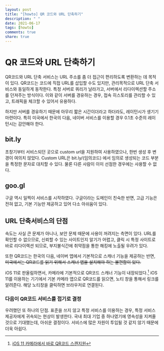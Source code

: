 ```yaml
---
layout: post
title: "[howto] QR 코드와 URL 단축하기"
description: " "
date: 2021-06-17
tags: [howto]
comments: true
share: true
---
```


# QR 코드와 URL 단축하기

QR코드와 URL 단축 서비스는 URL 주소를 좀 더 접근이 편리하도록 변환하는 데 목적이 있다.
QR코드는 코드에 직접 URL를 삽입할 수도 있지만, 관리목적으로 URL 단축 서비스와 동일하게 동작한다.
특정 서버로 쿼리가 날라가고, 서버에서 리다이렉션할 주소를 던져주는 방식이다.
이와 같이 서버를 경유하는 경우, 접속 히스토리를 관리할 수 있고, 트래픽을 체크할 수 있어서 유용하다.

하지만 서버를 경유하기 때문에 아무리 짧은 시간이더라고 하더라도, 레이턴시가 생기기 마련이다.
특히 미국에서 한국의 다음, 네이버 서비스를 이용할 경우 0.1초 수준의 레이턴시는 감안해야 한다.

## bit.ly

초창기부터 서비스되던 곳으로 custom url을 지원하여 사용하였으나, 한번 생성 후 변경이 여의치 않았다.
Custom URL은 bit.ly/(임의코드) 에서 임의로 생성되는 코드 부분을 특정한 문자로 대치할 수 있다.
물론 다른 사람이 이미 선점한 경우에는 사용할 수 없다.

## goo.gl

구글 역시 일찍이 서비스를 시작하였다. 구글이라는 도메인이 친숙한 반면, 고급 기능은 전혀 없고, 기본 기능만 제공하고 있어 다소 아쉬움이 있다.

## URL 단축서비스의 단점

속도는 사실 큰 문제가 아니나, 보안 문제 때문에 사용이 꺼려지는 측면이 있다. URL를 확인할 수 없으므로,
신뢰할 수 있는 사이트인지 알기가 어렵고, 클릭 시 특정 사이트로 바로 리다이렉션 되므로, 부지불식간에
취약점을 통한 해킹에 노출될 우려가 있다.

또한 QR코드는 한국의 다음, 네이버 앱에서 기본적으로 스캐너 기능을 제공하는 반면,
~~미국에서는 QR코드를 읽기 위해서 스캐너 앱을 설치해야 하는 불편함이 있다.~~

iOS 11로 판올림하면서, 카메라에 기본적으로 QR코드 스캐너 기능이 내장되었다.[^ios11]
iOS 11를 이용하는 기기에서 기본 카메라 앱으로 QR코드를 읽으면, 노티 창을 통해서 링크를 알려준다. 해당 노티창을 클릭하면 브라우저로 연결된다.

### 다음이 QR코드 서비스를 접기로 결정

우려했던 또 하나의 단점. 표준을 쓰지 않고 특정 서비스를 이용하는 경우, 특정 서비스 제공자에게 귀속되는 현상이 발생한다.
국내 최대 기업 중 하나였기에 영속성을 지켜줄 것으로 기대했는데, 아쉬운 결정이다. 서비스에 많은 자원이 투입될 것 같지 않기 때문에 더욱 아쉽다.

[^ios11]: [iOS 11 카메라에서 바로 QR코드 스캔지원](https://www.macrumors.com/2017/06/06/iphone-can-scan-qr-codes-ios-11/)
